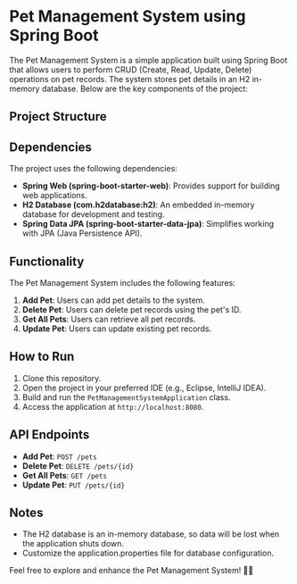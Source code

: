 # Pet Management System using Spring Boot

The Pet Management System is a simple application built using Spring Boot that allows users to perform CRUD (Create, Read, Update, Delete) operations on pet records. The system stores pet details in an H2 in-memory database. Below are the key components of the project:

## Project Structure

## Dependencies

The project uses the following dependencies:

- **Spring Web (spring-boot-starter-web)**: Provides support for building web applications.
- **H2 Database (com.h2database:h2)**: An embedded in-memory database for development and testing.
- **Spring Data JPA (spring-boot-starter-data-jpa)**: Simplifies working with JPA (Java Persistence API).

## Functionality

The Pet Management System includes the following features:

1. **Add Pet**: Users can add pet details to the system.
2. **Delete Pet**: Users can delete pet records using the pet's ID.
3. **Get All Pets**: Users can retrieve all pet records.
4. **Update Pet**: Users can update existing pet records.

## How to Run

1. Clone this repository.
2. Open the project in your preferred IDE (e.g., Eclipse, IntelliJ IDEA).
3. Build and run the `PetManagementSystemApplication` class.
4. Access the application at `http://localhost:8080`.

## API Endpoints

- **Add Pet**: `POST /pets`
- **Delete Pet**: `DELETE /pets/{id}`
- **Get All Pets**: `GET /pets`
- **Update Pet**: `PUT /pets/{id}`

## Notes

- The H2 database is an in-memory database, so data will be lost when the application shuts down.
- Customize the application.properties file for database configuration.

Feel free to explore and enhance the Pet Management System! 🐾🌟

